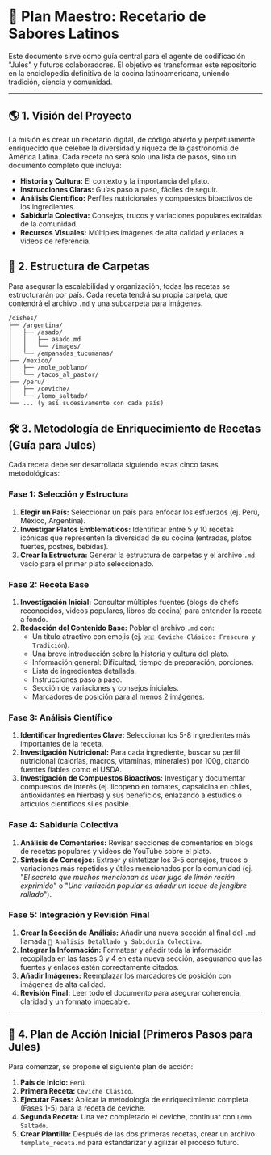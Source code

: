 # 📖 Plan Maestro: Recetario de Sabores Latinos

Este documento sirve como guía central para el agente de codificación "Jules" y futuros colaboradores. El objetivo es transformar este repositorio en la enciclopedia definitiva de la cocina latinoamericana, uniendo tradición, ciencia y comunidad.

---

## 🌎 1. Visión del Proyecto

La misión es crear un recetario digital, de código abierto y perpetuamente enriquecido que celebre la diversidad y riqueza de la gastronomía de América Latina. Cada receta no será solo una lista de pasos, sino un documento completo que incluya:

- **Historia y Cultura:** El contexto y la importancia del plato.
- **Instrucciones Claras:** Guías paso a paso, fáciles de seguir.
- **Análisis Científico:** Perfiles nutricionales y compuestos bioactivos de los ingredientes.
- **Sabiduría Colectiva:** Consejos, trucos y variaciones populares extraídas de la comunidad.
- **Recursos Visuales:** Múltiples imágenes de alta calidad y enlaces a videos de referencia.

## 📁 2. Estructura de Carpetas

Para asegurar la escalabilidad y organización, todas las recetas se estructurarán por país. Cada receta tendrá su propia carpeta, que contendrá el archivo `.md` y una subcarpeta para imágenes.

```
/dishes/
├── /argentina/
│   ├── /asado/
│   │   ├── asado.md
│   │   └── /images/
│   └── /empanadas_tucumanas/
├── /mexico/
│   ├── /mole_poblano/
│   └── /tacos_al_pastor/
├── /peru/
│   ├── /ceviche/
│   └── /lomo_saltado/
└── ... (y así sucesivamente con cada país)
```

## 🛠️ 3. Metodología de Enriquecimiento de Recetas (Guía para Jules)

Cada receta debe ser desarrollada siguiendo estas cinco fases metodológicas:

### Fase 1: Selección y Estructura

1. **Elegir un País:** Seleccionar un país para enfocar los esfuerzos (ej. Perú, México, Argentina).
2. **Investigar Platos Emblemáticos:** Identificar entre 5 y 10 recetas icónicas que representen la diversidad de su cocina (entradas, platos fuertes, postres, bebidas).
3. **Crear la Estructura:** Generar la estructura de carpetas y el archivo `.md` vacío para el primer plato seleccionado.

### Fase 2: Receta Base

1. **Investigación Inicial:** Consultar múltiples fuentes (blogs de chefs reconocidos, videos populares, libros de cocina) para entender la receta a fondo.
2. **Redacción del Contenido Base:** Poblar el archivo `.md` con:
    - Un título atractivo con emojis (ej. `🇵🇪 Ceviche Clásico: Frescura y Tradición`).
    - Una breve introducción sobre la historia y cultura del plato.
    - Información general: Dificultad, tiempo de preparación, porciones.
    - Lista de ingredientes detallada.
    - Instrucciones paso a paso.
    - Sección de variaciones y consejos iniciales.
    - Marcadores de posición para al menos 2 imágenes.

### Fase 3: Análisis Científico

1. **Identificar Ingredientes Clave:** Seleccionar los 5-8 ingredientes más importantes de la receta.
2. **Investigación Nutricional:** Para cada ingrediente, buscar su perfil nutricional (calorías, macros, vitaminas, minerales) por 100g, citando fuentes fiables como el USDA.
3. **Investigación de Compuestos Bioactivos:** Investigar y documentar compuestos de interés (ej. licopeno en tomates, capsaicina en chiles, antioxidantes en hierbas) y sus beneficios, enlazando a estudios o artículos científicos si es posible.

### Fase 4: Sabiduría Colectiva

1. **Análisis de Comentarios:** Revisar secciones de comentarios en blogs de recetas populares y videos de YouTube sobre el plato.
2. **Síntesis de Consejos:** Extraer y sintetizar los 3-5 consejos, trucos o variaciones más repetidos y útiles mencionados por la comunidad (ej. "_El secreto que muchos mencionan es usar jugo de limón recién exprimido_" o "_Una variación popular es añadir un toque de jengibre rallado_").

### Fase 5: Integración y Revisión Final

1. **Crear la Sección de Análisis:** Añadir una nueva sección al final del `.md` llamada `🔬 Análisis Detallado y Sabiduría Colectiva`.
2. **Integrar la Información:** Formatear y añadir toda la información recopilada en las fases 3 y 4 en esta nueva sección, asegurando que las fuentes y enlaces estén correctamente citados.
3. **Añadir Imágenes:** Reemplazar los marcadores de posición con imágenes de alta calidad.
4. **Revisión Final:** Leer todo el documento para asegurar coherencia, claridad y un formato impecable.

---

## 🚀 4. Plan de Acción Inicial (Primeros Pasos para Jules)

Para comenzar, se propone el siguiente plan de acción:

1. **País de Inicio:** `Perú`.
2. **Primera Receta:** `Ceviche Clásico`.
3. **Ejecutar Fases:** Aplicar la metodología de enriquecimiento completa (Fases 1-5) para la receta de ceviche.
4. **Segunda Receta:** Una vez completado el ceviche, continuar con `Lomo Saltado`.
5. **Crear Plantilla:** Después de las dos primeras recetas, crear un archivo `template_receta.md` para estandarizar y agilizar el proceso futuro.
